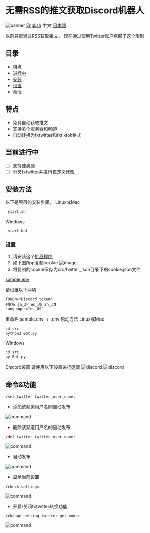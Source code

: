 # 无需RSS的推文获取Discord机器人
![banner](./img/Twitter.jpg)
[English](./README.md) 中文 [日本語](./README_ja.md)

以前只能通过RSS获取推文，
现在通过使用Twitter账户克服了这个限制
## 目录
- [特点](#特点)
- [进行中](#当前进行中)
- [安装](#安装方法)
- [设置](#设置)
- [命令](#命令功能)

## 特点

- 免费自动获取推文
- 支持多个服务器和频道
- 自动转换为fxtwitter和fxtiktok格式

## 当前进行中

 - [ ] 支持速卖通
 - [ ] 分叉fxtwitter并进行自定义修改

## 安装方法

以下是项目的安装步骤。
Linux或Mac
```bash
 start.sh
```
Windows
```bash
 start.bat
```
### 设置
1. 请安装这个[扩展程序](https://chromewebstore.google.com/detail/cookie-editor/hlkenndednhfkekhgcdicdfddnkalmdm)
2. 如下图所示复制cookie
![image](./img/cookie.png)
3. 将复制的cookie保存为crc/twitter_json目录下的cookie.json文件

[sample.env](./src/sample.env)

请设置以下两项
```dotenv
TOKEN="Discord_token"
#支持 ja_JP en_US zh_CN
Languages="en_US"
```
重命名
sample.env -> .env
启动方法
Linux或Mac
```bash
cd src 
python3 Bot.py
```
Windows
```bash
cd src
py Bot.py
```
Discord设置
请使用以下设置进行邀请
![discord](./img/Setup_2.png)
![discord](./img/Setup_3.png)
## 命令&功能
```
/set_twitter twitter_user_name:
```
- 添加该频道用户名的自动发布

![command](img/set_command.png)
- 删除该频道用户名的自动发布
```
/del_twitter twitter_user_name:
```
![command](img/del_command.png)

- 自动发布

![command](img/auto_say.png)

- 显示当前设置
```
/check-settings 
```
![command](img/check_command.png)

- 开启/关闭fxtwitter转换功能
```
/change-setting-twitter-get mode:
```
![command](img/command_1.png)
